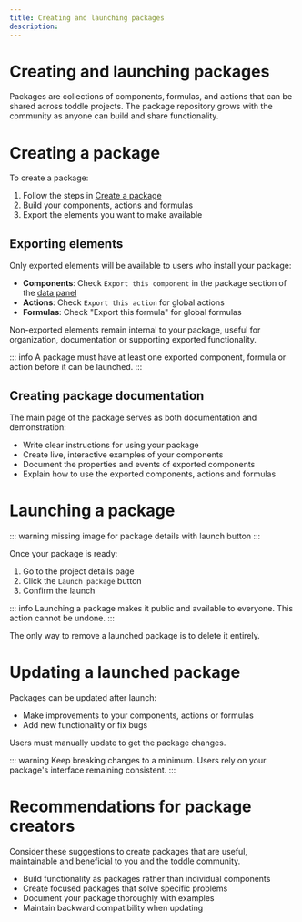 ```yaml
---
title: Creating and launching packages
description:
---
```


# Creating and launching packages
Packages are collections of components, formulas, and actions that can be shared across toddle projects. The package repository grows with the community as anyone can build and share functionality.

# Creating a package
To create a package:
1. Follow the steps in [Create a package](/get-started/create-a-project#create-a-package)
2. Build your components, actions and formulas
3. Export the elements you want to make available

## Exporting elements
Only exported elements will be available to users who install your package:
- **Components**: Check `Export this component` in the package section of the [data panel](/the-editor/data-panel)
- **Actions**: Check `Export this action` for global actions
- **Formulas**: Check "Export this formula" for global formulas

Non-exported elements remain internal to your package, useful for organization, documentation or supporting exported functionality.

::: info
A package must have at least one exported component, formula or action before it can be launched.
:::

## Creating package documentation
The main page of the package serves as both documentation and demonstration:
- Write clear instructions for using your package
- Create live, interactive examples of your components
- Document the properties and events of exported components
- Explain how to use the exported components, actions and formulas

# Launching a package
::: warning
missing image for package details with launch button
:::

Once your package is ready:
1. Go to the project details page
2. Click the `Launch package` button
3. Confirm the launch

::: info
Launching a package makes it public and available to everyone. This action cannot be undone.
:::

The only way to remove a launched package is to delete it entirely.

# Updating a launched package
Packages can be updated after launch:
- Make improvements to your components, actions or formulas
- Add new functionality or fix bugs

Users must manually update to get the package changes.

::: warning
Keep breaking changes to a minimum. Users rely on your package's interface remaining consistent.
:::

# Recommendations for package creators
Consider these suggestions to create packages that are useful, maintainable and beneficial to you and the toddle community.
- Build functionality as packages rather than individual components
- Create focused packages that solve specific problems
- Document your package thoroughly with examples
- Maintain backward compatibility when updating